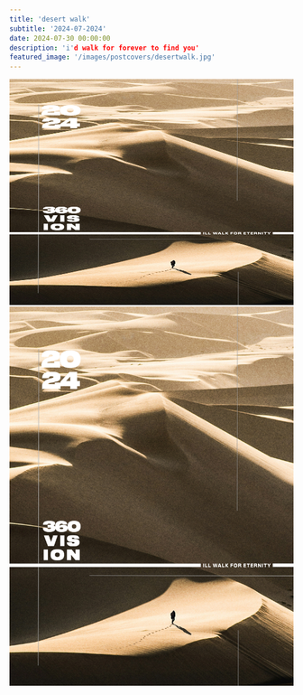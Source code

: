```yaml
---
title: 'desert walk'
subtitle: '2024-07-2024'
date: 2024-07-30 00:00:00
description: 'i'd walk for forever to find you'
featured_image: '/images/postcovers/desertwalk.jpg'
---
```


<img src="/images/postcovers/desertwalk.jpg" alt="desert walk" width="600" height="400">

<div class="gallery" data-columns="2">
    <img src="/images/postcovers/desertwalk.jpg">
</div>
